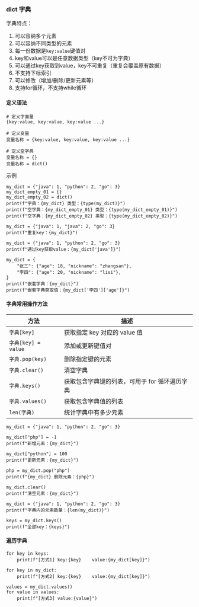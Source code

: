 ### dict 字典

字典特点：

1. 可以容纳多个元素
2. 可以容纳不同类型的元素
3. 每一份数据是`key:value`键值对
4. key和value可以是任意数据类型（key不可为字典）
5. 可以通过key获取到value，key不可重复（重复会覆盖原有数据）
6. 不支持下标索引
7. 可以修改（增加/删除/更新元素等）
8. 支持for循环，不支持while循环

#### 定义语法

```
# 定义字面量
{key:value, key:value, key:value ...}

# 定义变量
变量名称 = {key:value, key:value, key:value ...}

# 定义空字典
变量名称 = {}
变量名称 = dict()
```

示例

```
my_dict = {"java": 1, "python": 2, "go": 3}
my_dict_empty_01 = {}
my_dict_empty_02 = dict()
print(f"字典：{my_dict} 类型：{type(my_dict)}")
print(f"空字典：{my_dict_empty_01} 类型：{type(my_dict_empty_01)}")
print(f"空字典：{my_dict_empty_02} 类型：{type(my_dict_empty_02)}")

my_dict = {"java": 1, "java": 2, "go": 3}
print(f"重复key：{my_dict}")

my_dict = {"java": 1, "python": 2, "go": 3}
print(f"通过key获取value：{my_dict['java']}")

my_dict = {
    "张三": {"age": 18, "nickname": "zhangsan"},
    "李四": {"age": 20, "nickname": "lisi"},
}
print(f"嵌套字典：{my_dict}")
print(f"嵌套字典获取值：{my_dict['李四']['age']}")
```

#### 字典常用操作方法

| 方法                | 描述                                          |
| ------------------- | --------------------------------------------- |
| `字典[key]`         | 获取指定 key 对应的 value 值                  |
| `字典[key] = value` | 添加或更新键值对                              |
| `字典.pop(key)`     | 删除指定键的元素                              |
| `字典.clear()`      | 清空字典                                      |
| `字典.keys()`       | 获取包含字典键的列表，可用于 for 循环遍历字典 |
| `字典.values()`     | 获取包含字典值的列表                          |
| `len(字典)`         | 统计字典中有多少元素                          |

```
my_dict = {"java": 1, "python": 2, "go": 3}

my_dict["php"] = -1
print(f"新增元素：{my_dict}")

my_dict["python"] = 100
print(f"更新元素：{my_dict}")

php = my_dict.pop("php")
print(f"{my_dict} 删除元素：{php}")

my_dict.clear()
print(f"清空元素：{my_dict}")

my_dict = {"java": 1, "python": 2, "go": 3}
print(f"字典内的元素数量：{len(my_dict)}")

keys = my_dict.keys()
print(f"全部key：{keys}")
```

#### 遍历字典

```
for key in keys:
    print(f"[方式1] key:{key}    value:{my_dict[key]}")

for key in my_dict:
    print(f"[方式2] key:{key}    value:{my_dict[key]}")

values = my_dict.values()
for value in values:
    print(f"[方式3] value:{value}")
```
